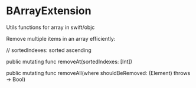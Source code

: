 # BArrayExtension
Utils functions for array in swift/objc

Remove multiple items in an array efficiently:

// sortedIndexes: sorted ascending

public mutating func removeAt(sortedIndexes: [Int])

public mutating func removeAll(where shouldBeRemoved: (Element) throws -> Bool)
